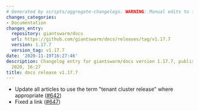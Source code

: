 ```yaml
---
# Generated by scripts/aggregate-changelogs. WARNING: Manual edits to this files will be overwritten.
changes_categories:
- Documentation
changes_entry:
  repository: giantswarm/docs
  url: https://github.com/giantswarm/docs/releases/tag/v1.17.7
  version: 1.17.7
  version_tag: v1.17.7
date: '2020-11-19T16:27:46'
description: Changelog entry for giantswarm/docs version 1.17.7, published on 19 November
  2020, 16:27
title: docs release v1.17.7
---
```


- Update all articles to use the term "tenant cluster release" where appropriate ([#642](https://github.com/giantswarm/docs/pull/642))
- Fixed a link ([#647](https://github.com/giantswarm/docs/pull/647))
